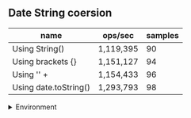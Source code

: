 ## Date String coersion

|name|ops/sec|samples|
|-|-|-|
|Using String()|1,119,395|90|
|Using brackets {}|1,151,127|94|
|Using '' + |1,154,433|96|
|Using date.toString()|1,293,793|98|


<details>
<summary>Environment</summary>

* __Machine:__ linux x64 | 4 vCPUs | 15.6GB Mem
* __Run:__ Tue Mar 12 2024 18:42:54 GMT+0000 (Coordinated Universal Time)
</details>

<!--
{"environment":{"platform":"linux","arch":"x64","cpus":4,"totalMemory":15.606491088867188},"benchmarks":[{"name":"Using String()","opsSec":1119395.0520366258,"samples":4},{"name":"Using brackets {}","opsSec":1151126.6057682394,"samples":4},{"name":"Using '' + ","opsSec":1154433.2969477058,"samples":6},{"name":"Using date.toString()","opsSec":1293793.0370958813,"samples":5}]}-->
